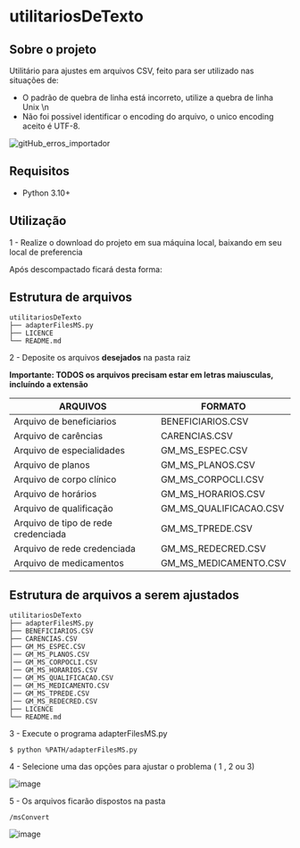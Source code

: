 # utilitariosDeTexto

## Sobre o projeto
Utilitário para ajustes em arquivos CSV, feito para ser utilizado nas situações de:
- O padrão de quebra de linha está incorreto, utilize a quebra de linha Unix \n
- Não foi possivel identificar o encoding do arquivo, o unico encoding aceito é UTF-8.

![gitHub_erros_importador](https://user-images.githubusercontent.com/44988166/226747970-407688cb-3e47-4a17-9855-39b255776b70.png)

## Requisitos
- Python 3.10+

## Utilização
1 - Realize o download do projeto em sua máquina local, baixando em seu local de preferencia

Após descompactado ficará desta forma:

## Estrutura de arquivos
    utilitariosDeTexto
    ├── adapterFilesMS.py
    ├── LICENCE
    └── README.md
    
2 - Deposite os arquivos **desejados** na pasta raiz

**Importante: TODOS os arquivos precisam estar em letras maiusculas, incluíndo a extensão**

| ARQUIVOS       |FORMATO                        |
|----------------|-------------------------------|
|Arquivo de beneficiarios|BENEFICIARIOS.CSV|
|Arquivo de carências|CARENCIAS.CSV|
|Arquivo de especialidades|GM_MS_ESPEC.CSV|
|Arquivo de planos|GM_MS_PLANOS.CSV|
|Arquivo de corpo clínico|GM_MS_CORPOCLI.CSV|
|Arquivo de horários|GM_MS_HORARIOS.CSV|
|Arquivo de qualificação|GM_MS_QUALIFICACAO.CSV|
|Arquivo de tipo de rede credenciada|GM_MS_TPREDE.CSV|
|Arquivo de rede credenciada|GM_MS_REDECRED.CSV|
|Arquivo de medicamentos|GM_MS_MEDICAMENTO.CSV|

## Estrutura de arquivos a serem ajustados
    utilitariosDeTexto
    ├── adapterFilesMS.py
    ├── BENEFICIARIOS.CSV
    ├── CARENCIAS.CSV
    ├── GM_MS_ESPEC.CSV
    │── GM_MS_PLANOS.CSV
    │── GM_MS_CORPOCLI.CSV
    │── GM_MS_HORARIOS.CSV
    │── GM_MS_QUALIFICACAO.CSV
    │── GM_MS_MEDICAMENTO.CSV
    │── GM_MS_TPREDE.CSV
    │── GM_MS_REDECRED.CSV
    ├── LICENCE
    └── README.md

3 - Execute o programa adapterFilesMS.py

    $ python %PATH/adapterFilesMS.py
    
4 - Selecione uma das opções para ajustar o problema ( 1 , 2 ou 3)

![image](https://user-images.githubusercontent.com/44988166/226752733-0f474001-bd0e-4fd5-aea3-88da4c31ef62.png)

5 - Os arquivos ficarão dispostos na pasta

    /msConvert

![image](https://user-images.githubusercontent.com/44988166/226753110-c76d8a29-0ca1-4f76-9377-d8921a3b3d24.png)

